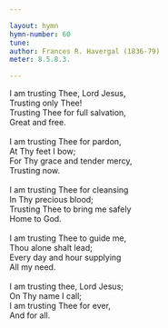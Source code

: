 ```yaml
---

layout: hymn
hymn-number: 60
tune: 
author: Frances R. Havergal (1836-79)
meter: 8.5.8.3.

---
```

I am trusting Thee, Lord Jesus,<br>Trusting only Thee!<br>Trusting Thee for full salvation,<br>Great and free.<br><br>I am trusting Thee for pardon,<br>At Thy feet I bow;<br>For Thy grace and tender mercy,<br>Trusting now.<br><br>I am trusting Thee for cleansing<br>In Thy precious blood;<br>Trusting Thee to bring me safely<br>Home to God.<br><br>I am trusting Thee to guide me,<br>Thou alone shalt lead;<br>Every day and hour supplying<br>All my need.<br><br>I am trusting thee, Lord Jesus;<br>On Thy name I call;<br>I am trusting Thee for ever,<br>And for all.<br><br><br>

